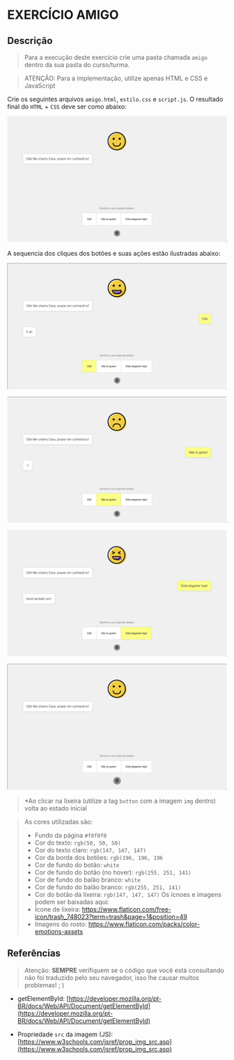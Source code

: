 # EXERCÍCIO AMIGO

## Descrição

> Para a execução deste exercício crie uma pasta chamada `amigo` dentro da sua pasta do curso/turma.

> ATENÇÃO: Para a implementação, utilize apenas HTML e CSS e JavaScript

Crie os seguintes arquivos `amigo.html`, `estilo.css` e `script.js`. O resultado final do `HTML` + `CSS` deve ser como abaixo:

![Primeira tela](screen-0.png)


A sequencia dos cliques dos botões e suas ações estão ilustradas abaixo:

![Clique 1](screen-1.png)

![Clique 2](screen-2.png)

![Clique 3](screen-3.png)

![Clique 4](screen-4.png)

> *Ao clicar na lixeira (utilize a tag `button` com a imagem `img` dentro) volta ao estado inicial

> As cores utilizadas são:
> - Fundo da página `#f0f0f0`
> - Cor do texto: `rgb(50, 50, 50)`
> - Cor do texto claro: `rgb(147, 147, 147)`
> - Cor da borda dos botões: `rgb(196, 196, 196`
> - Cor de fundo do botão: `white`
> - Cor de fundo do botão (no hover): `rgb(255, 251, 141)`
> - Cor de fundo do balão branco: `white`
> - Cor de fundo do balão branco: `rgb(255, 251, 141)`
> - Cor do botão da lixeira: `rgb(147, 147, 147)`
> Os ícnoes e imagens podem ser baixadas aqui:
> - Ícone de lixeira: https://www.flaticon.com/free-icon/trash_748023?term=trash&page=1&position=49
> - Imagens do rosto: https://www.flaticon.com/packs/color-emotions-assets

## Referências

> Atenção: **SEMPRE** verifiquem se o código que você está consultando não foi traduzido pelo seu navegador, isso lhe causar muitos problemas! ; )

- getElementById: [https://developer.mozilla.org/pt-BR/docs/Web/API/Document/getElementById](https://developer.mozilla.org/pt-BR/docs/Web/API/Document/getElementById)

- Propriedade `src` da imagem (JS): [https://www.w3schools.com/jsref/prop_img_src.asp](https://www.w3schools.com/jsref/prop_img_src.asp)